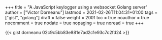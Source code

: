 +++
title = "A JavaScript keylogger using a websocket Golang server"
author = ["Victor Dorneanu"]
lastmod = 2021-02-26T11:04:31+01:00
tags = ["gist", "golang"]
draft = false
weight = 2001
toc = true
noauthor = true
nocomment = true
nodate = true
nopaging = true
noread = true
+++

{{< gist dorneanu 02c9c5bb83e881e7ad2c1e93c7c2fd24 >}}
